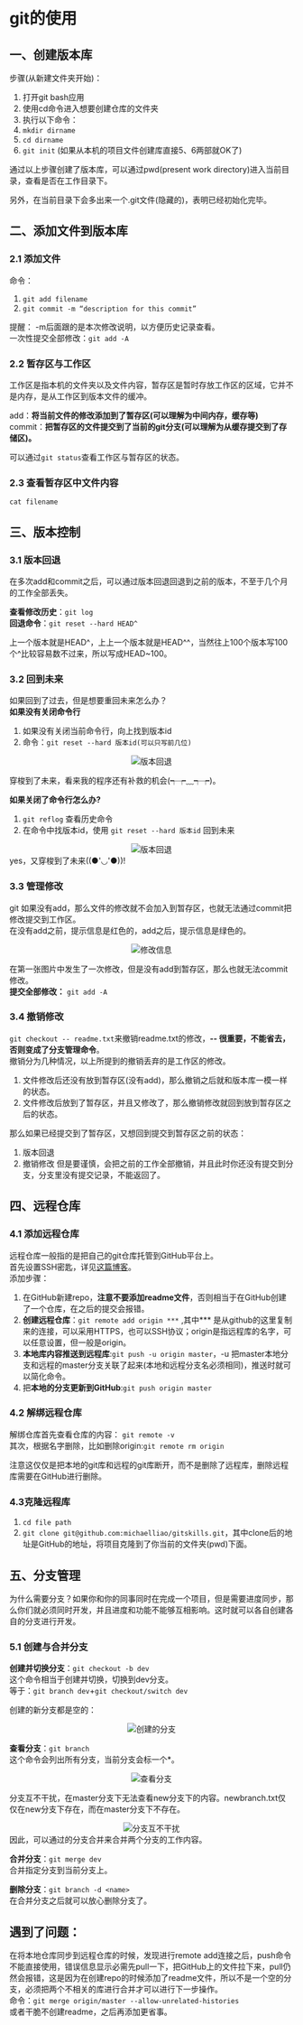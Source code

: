 # git的使用  
## 一、创建版本库
步骤(从新建文件夹开始)：
1. 打开git bash应用
2. 使用cd命令进入想要创建仓库的文件夹
3. 执行以下命令：
4. `mkdir dirname`
5. `cd dirname`
6. `git init` (如果从本机的项目文件创建库直接5、6两部就OK了)

通过以上步骤创建了版本库，可以通过pwd(present work directory)进入当前目录，查看是否在工作目录下。  

另外，在当前目录下会多出来一个.git文件(隐藏的)，表明已经初始化完毕。

## 二、添加文件到版本库
### 2.1 添加文件
命令：
1. `git add filename`
2. `git commit -m “description for this commit”`  

提醒： -m后面跟的是本次修改说明，以方便历史记录查看。  
一次性提交全部修改：`git add -A`

### 2.2 暂存区与工作区
工作区是指本机的文件夹以及文件内容，暂存区是暂时存放工作区的区域，它并不是内存，是从工作区到版本文件的缓冲。  

add：**将当前文件的修改添加到了暂存区(可以理解为中间内存，缓存等)**  
commit：**把暂存区的文件提交到了当前的git分支(可以理解为从缓存提交到了存储区)。**

可以通过`git status`查看工作区与暂存区的状态。  

### 2.3 查看暂存区中文件内容
`cat filename`  

## 三、版本控制
### 3.1 版本回退
在多次add和commit之后，可以通过版本回退回退到之前的版本，不至于几个月的工作全部丢失。  

**查看修改历史**：`git log`  
**回退命令**：`git reset --hard HEAD^`  

上一个版本就是HEAD^，上上一个版本就是HEAD^^，当然往上100个版本写100个^比较容易数不过来，所以写成HEAD~100。  

### 3.2 回到未来
如果回到了过去，但是想要重回未来怎么办？  
**如果没有关闭命令行**  
1. 如果没有关闭当前命令行，向上找到版本id
2. 命令：`git reset --hard 版本id(可以只写前几位)`

<div align="center">
    <img src="https://github.com/xuehao-in-studing/git_learn/assets/102791379/fd4cacf5-8695-4b63-9a9d-934489595863" alt="版本回退">
</div>  

穿梭到了未来，看来我的程序还有补救的机会(┭┮﹏┭┮)。

**如果关闭了命令行怎么办?**  
1. `git reflog` 查看历史命令
2. 在命令中找版本id，使用 `git reset --hard 版本id` 回到未来

<div align="center">
    <img src="https://github.com/xuehao-in-studing/git_learn/assets/102791379/0bae8859-e0fd-4f96-a8a9-950cd5dd8ca8#pic_center" alt="版本回退">
</div>  
yes，又穿梭到了未来((●'◡'●))!


### 3.3 管理修改
git 如果没有add，那么文件的修改就不会加入到暂存区，也就无法通过commit把修改提交到工作区。  
在没有add之前，提示信息是红色的，add之后，提示信息是绿色的。    
<div align="center">
    <img src="https://github.com/xuehao-in-studing/git_learn/assets/102791379/5f790bf3-0def-488c-831c-820bc2b4a54b" alt="修改信息">
</div>  

在第一张图片中发生了一次修改，但是没有add到暂存区，那么也就无法commit修改。  
**提交全部修改：** `git add -A`

### 3.4 撤销修改
`git checkout -- readme.txt`来撤销readme.txt的修改，**-- 很重要，不能省去，否则变成了分支管理命令**。  
撤销分为几种情况，以上所提到的撤销丢弃的是工作区的修改。  
1. 文件修改后还没有放到暂存区(没有add)，那么撤销之后就和版本库一模一样的状态。
2. 文件修改后放到了暂存区，并且又修改了，那么撤销修改就回到放到暂存区之后的状态。  

那么如果已经提交到了暂存区，又想回到提交到暂存区之前的状态：
1. 版本回退
2. 撤销修改
但是要谨慎，会把之前的工作全部撤销，并且此时你还没有提交到分支，分支里没有提交记录，不能返回了。



## 四、远程仓库
### 4.1 添加远程仓库
远程仓库一般指的是把自己的git仓库托管到GitHub平台上。  
首先设置SSH密匙，详见[这篇博客](https://blog.csdn.net/nofaliure/article/details/132018287?spm=1001.2014.3001.5501)。  
添加步骤：
1. 在GitHub新建repo，**注意不要添加readme文件**，否则相当于在GitHub创建了一个仓库，在之后的提交会报错。
2. **创建远程仓库**：`git remote add origin ***` ,其中*** 是从github的这里复制来的连接，可以采用HTTPS，也可以SSH协议；origin是指远程库的名字，可以任意设置，但一般是origin。
3. **本地库内容推送到远程库**:`git push -u origin master`，-u 把master本地分支和远程的master分支关联了起来(本地和远程分支名必须相同)，推送时就可以简化命令。
4. 把**本地的分支更新到GitHub**:`git push origin master`

### 4.2 解绑远程仓库
解绑仓库首先查看仓库的内容：
`git remote -v`  
其次，根据名字删除，比如删除origin:`git remote rm origin`  

注意这仅仅是把本地的git库和远程的git库断开，而不是删除了远程库，删除远程库需要在GitHub进行删除。

### 4.3克隆远程库
1. `cd file path`
2. `git clone git@github.com:michaelliao/gitskills.git`，其中clone后的地址是GitHub的地址，将项目克隆到了你当前的文件夹(pwd)下面。

## 五、分支管理
为什么需要分支？如果你和你的同事同时在完成一个项目，但是需要进度同步，那么你们就必须同时开发，并且进度和功能不能够互相影响。这时就可以各自创建各自的分支进行开发。
### 5.1 创建与合并分支
**创建并切换分支**：`git checkout -b dev`   
这个命令相当于创建并切换，切换到dev分支。  
等于：`git branch dev`+`git checkout/switch dev`  

创建的新分支都是空的：  
<div align="center">
    <img src="https://github.com/xuehao-in-studing/learngit/assets/102791379/3b044ba1-27eb-4778-b22a-67eb4898de75" alt="创建的分支">
</div>  

**查看分支**：`git branch`  
这个命令会列出所有分支，当前分支会标一个*。 
<div align="center">
    <img src="https://github.com/xuehao-in-studing/learngit/assets/102791379/07e32ff6-bb37-45c1-b11f-7e205a3984bc" alt="查看分支">
</div>   

分支互不干扰，在master分支下无法查看new分支下的内容。newbranch.txt仅仅在new分支下存在，而在master分支下不存在。
<div align="center">
    <img src="https://github.com/xuehao-in-studing/learngit/assets/102791379/d1f981db-6d74-4cad-93c7-e54aa36119ed" alt="分支互不干扰">
</div>  
因此，可以通过的分支合并来合并两个分支的工作内容。  

**合并分支**：`git merge dev`  
合并指定分支到当前分支上。

**删除分支**：`git branch -d <name>`  
在合并分支之后就可以放心删除分支了。



## 遇到了问题：
在将本地仓库同步到远程仓库的时候，发现进行remote add连接之后，push命令不能直接使用，错误信息显示必需先pull一下，把GitHub上的文件拉下来，pull仍然会报错，这是因为在创建repo的时候添加了readme文件，所以不是一个空的分支，必须把两个不相关的库进行合并才可以进行下一步操作。  
命令：`git merge origin/master --allow-unrelated-histories`  
或者干脆不创建readme，之后再添加更省事。
